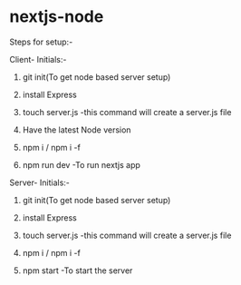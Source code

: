 # nextjs-node
 Steps for setup:-

Client-
 Initials:- 
 1. git init(To get node based server setup)
 2. install Express
 3. touch server.js    -this command will create a server.js file
 
 1. Have the latest Node version
 2. npm i  / npm i -f
 3. npm run dev  -To run nextjs app 


Server-
 Initials:- 
 1. git init(To get node based server setup)
 2. install Express
 3. touch server.js    -this command will create a server.js file

    
 1. npm i  / npm i -f
 2. npm start   -To start the server
    
